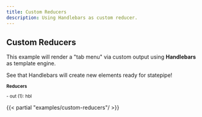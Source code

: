 ```yaml
---
title: Custom Reducers
description: Using Handlebars as custom reducer.
---
```


## Custom Reducers

This example will render a "tab menu" via custom output using **Handlebars** as template engine.

See that Handlebars will create new elements ready for statepipe!

<small>

**Reducers**

\- out (1): hbl

</small>

{{< partial "examples/custom-reducers"/ >}}

<template id="tpl" type="text/x-handlebars-template">
<div class="tab">
{{#each list}}
    <a href="#" class="{{#if @first}}-selected{{/if}}"
        :state='{"v": {{@index}},"c": "-selected"}'
        :trigger="settab@click|eventFn:preventDefault|pickAll"
        :pipe="from:settab|set:v:s"
        :out="equals:v:s|classAdd:c,notEquals:v:s|classRm:c"
        >{{name}}</a> |
{{/each}}
{{#each list}}
    <div class="{{#unless @first}}-invisible{{/unless}}"
        :state='{"v": {{@index}},"s": 0, "c": "-invisible"}'
        :pipe="from:settab|set:v:s"
        :out="equals:v:s|classRm:c,notEquals:s:v|classAdd:c">
    {{body}}
    <br>
        {{#unless @first}}<a href="#" :state='{"v":{{dec @index}} }' :trigger="settab@click|eventFn:preventDefault|pickAll">prev</a>{{/unless}}
        {{#unless @last}}<a href="#" :state='{"v": {{inc @index}} }' :trigger="settab@click|eventFn:preventDefault|pickAll">next</a>{{/unless}}
    </div>
{{/each}}
</div>
</template>

<script async src="/libs/handlebars.js" defer></script>
